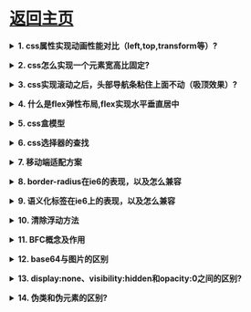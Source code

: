 # [返回主页](https://github.com/evenMai92/front-end-interview/blob/master/README.md)

<b><details><summary>1. css属性实现动画性能对比（left,top,transform等）?</summary></b>
答案：
[详解一](https://segmentfault.com/a/1190000010254851)
[详解二](https://www.cnblogs.com/ypppt/p/13324192.html)

公司：腾讯TEG
</details>

<b><details><summary>2. css怎么实现一个元素宽高比固定?</summary></b>
答案：[详解](https://www.jianshu.com/p/f5d279e87040)

公司：腾讯TEG
</details>

<b><details><summary>3. css实现滚动之后，头部导航条粘住上面不动（吸顶效果）?</summary></b>
答案：[详解](https://laixiazheteng.com/article/page/id/3GkrXEZVxLHK)

公司：腾讯TEG
</details>

<b><details><summary>4. 什么是flex弹性布局,flex实现水平垂直居中</summary></b>
答案：[详解](http://www.ruanyifeng.com/blog/2015/07/flex-grammar.html)

公司：腾讯TEG
</details>

<b><details><summary>5. css盒模型</summary></b>
答案：[详解](https://www.cnblogs.com/nyw1983/p/11326599.html)

公司：微众
</details>

<b><details><summary>6. css选择器的查找</summary></b>
答案：
[详解](https://segmentfault.com/q/1010000000713509)

公司：微众
</details>

<b><details><summary>7. 移动端适配方案</summary></b>
答案：

[详解1](https://www.jianshu.com/p/2c33921d5a68)

[详解2](https://blog.csdn.net/chenjuan1993/article/details/81710022)

公司：微众
</details>

<b><details><summary>8. border-radius在ie6的表现，以及怎么兼容</summary></b>
答案：
>behavior: url(path/PIE.htc)或 behavior: url(ie-css3.htc);

公司：搜狐
</details>

<b><details><summary>9. 语义化标签在ie6上的表现，以及怎么兼容</summary></b>
答案：
[详解](https://www.cnblogs.com/hooray/archive/2011/05/07/2039953.html)

公司：搜狐
</details>

<b><details><summary>10. 清除浮动方法</summary></b>
答案：
[详解](https://blog.csdn.net/h_qingyi/article/details/81269667)

公司：抖音
</details>

<b><details><summary>11. BFC概念及作用</summary></b>
答案：
[详解](https://www.cnblogs.com/duyingxuan/p/6400117.html?utm_source=itdadao&utm_medium=referral)

公司：微众
</details>

<b><details><summary>12. base64与图片的区别</summary></b>
答案：
[base64的利与弊](https://www.jianshu.com/p/681e5e0933e3)

公司：有赞
</details>

<b><details><summary>13. display:none、visibility:hidden和opacity:0之间的区别?</summary></b>
答案：
[详解](https://blog.csdn.net/github_39673115/article/details/77926351)

公司：字节跳动
</details>

<b><details><summary>14. 伪类和伪元素的区别?</summary></b>
答案：[详解](https://www.cnblogs.com/ihardcoder/p/5294927.html)

</details>